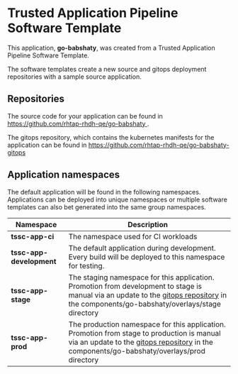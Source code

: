 # Trusted Application Pipeline Software Template

This application, **go-babshaty**, was created from a Trusted Application Pipeline Software Template.

The software templates create a new source and gitops deployment repositories with a sample source application. 

## Repositories

The source code for your application can be found in [https://github.com/rhtap-rhdh-qe/go-babshaty ](https://github.com/rhtap-rhdh-qe/go-babshaty ).
 
The gitops repository, which contains the kubernetes manifests for the application can be found in 
[https://github.com/rhtap-rhdh-qe/go-babshaty-gitops ](https://github.com/rhtap-rhdh-qe/go-babshaty-gitops ) 

## Application namespaces 

The default application will be found in the following namespaces. Applications can be deployed into unique namespaces or multiple software templates can also bet generated into the same group namespaces.  

|  Namespace   |  Description   |  
| -------- | -------- |
| **tssc-app-ci** | The namespace used for CI workloads |
| **tssc-app-development** | The default application during development. Every build will be deployed to this namespace for testing. |
| **tssc-app-stage** | The staging namespace for this application. Promotion from development to stage is manual via an update to the [gitops repository](https://github.com/rhtap-rhdh-qe/go-babshaty-gitops ) in the components/go-babshaty/overlays/stage directory |
| **tssc-app-prod** | The production namespace for this application. Promotion from stage to production is manual via an update to the [gitops repository](https://github.com/rhtap-rhdh-qe/go-babshaty-gitops ) in the components/go-babshaty/overlays/prod directory |